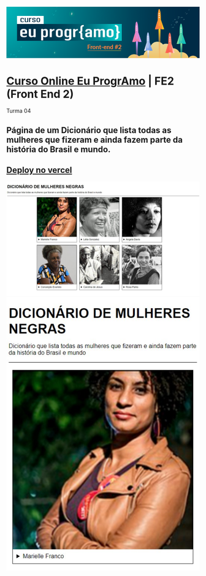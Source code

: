 <p align="center">
    <img src="img/curso.png" >
<p>

# [Curso Online Eu ProgrAmo](https://euprogramo.thinkific.com/enrollments) | FE2 (Front End 2)  
Turma 04  
## Página de um Dicionário que lista todas as mulheres que fizeram e ainda fazem parte da história do Brasil e mundo.
    
## [Deploy no vercel](https://mulheresnegras.vercel.app/)
    
<p align="center">
    <img src="img/desktop.jpg" >
    <img src="img/mobile.jpg" >
<p>
